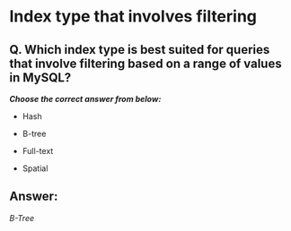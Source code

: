 # Index type that involves filtering

## Q. Which index type is best suited for queries that involve filtering based on a range of values in MySQL?

***Choose the correct answer from below:***
  
  - Hash

  - B-tree

  - Full-text
  
  - Spatial


## Answer:
*B-Tree*
